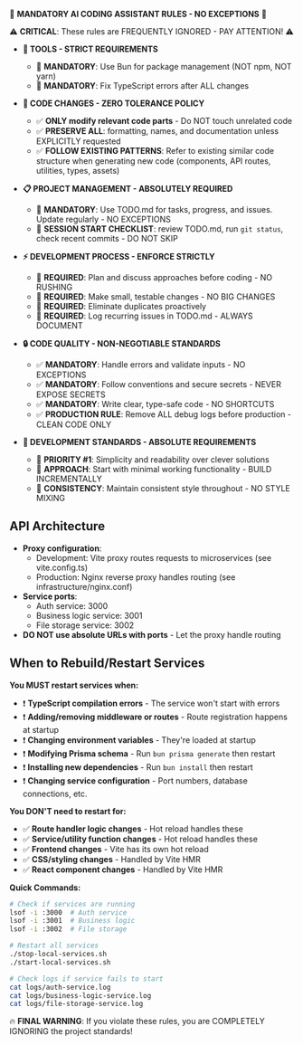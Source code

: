 🚨 **MANDATORY AI CODING ASSISTANT RULES - NO EXCEPTIONS** 🚨

⚠️ **CRITICAL**: These rules are FREQUENTLY IGNORED - PAY ATTENTION! ⚠️

- **🔧 TOOLS - STRICT REQUIREMENTS**

  - 🛑 **MANDATORY**: Use Bun for package management (NOT npm, NOT yarn)
  - 🛑 **MANDATORY**: Fix TypeScript errors after ALL changes

- **📝 CODE CHANGES - ZERO TOLERANCE POLICY**

  - ✅ **ONLY modify relevant code parts** - Do NOT touch unrelated code
  - ✅ **PRESERVE ALL**: formatting, names, and documentation unless EXPLICITLY requested
  - ✅ **FOLLOW EXISTING PATTERNS**: Refer to existing similar code structure when generating new code (components, API routes, utilities, types, assets)

- **📋 PROJECT MANAGEMENT - ABSOLUTELY REQUIRED**

  - 🔴 **MANDATORY**: Use TODO.md for tasks, progress, and issues. Update regularly - NO EXCEPTIONS
  - 🔴 **SESSION START CHECKLIST**: review TODO.md, run `git status`, check recent commits - DO NOT SKIP

- **⚡ DEVELOPMENT PROCESS - ENFORCE STRICTLY**

  - 🛑 **REQUIRED**: Plan and discuss approaches before coding - NO RUSHING
  - 🛑 **REQUIRED**: Make small, testable changes - NO BIG CHANGES
  - 🛑 **REQUIRED**: Eliminate duplicates proactively
  - 🛑 **REQUIRED**: Log recurring issues in TODO.md - ALWAYS DOCUMENT

- **🔒 CODE QUALITY - NON-NEGOTIABLE STANDARDS**

  - ✅ **MANDATORY**: Handle errors and validate inputs - NO EXCEPTIONS
  - ✅ **MANDATORY**: Follow conventions and secure secrets - NEVER EXPOSE SECRETS
  - ✅ **MANDATORY**: Write clear, type-safe code - NO SHORTCUTS
  - ✅ **PRODUCTION RULE**: Remove ALL debug logs before production - CLEAN CODE ONLY

- **📐 DEVELOPMENT STANDARDS - ABSOLUTE REQUIREMENTS**
  - 🎯 **PRIORITY #1**: Simplicity and readability over clever solutions
  - 🎯 **APPROACH**: Start with minimal working functionality - BUILD INCREMENTALLY
  - 🎯 **CONSISTENCY**: Maintain consistent style throughout - NO STYLE MIXING

## API Architecture
- **Proxy configuration**:
  - Development: Vite proxy routes requests to microservices (see vite.config.ts)
  - Production: Nginx reverse proxy handles routing (see infrastructure/nginx.conf)
- **Service ports**:
  - Auth service: 3000
  - Business logic service: 3001
  - File storage service: 3002
- **DO NOT use absolute URLs with ports** - Let the proxy handle routing

## When to Rebuild/Restart Services

**You MUST restart services when:**
- ❗ **TypeScript compilation errors** - The service won't start with errors
- ❗ **Adding/removing middleware or routes** - Route registration happens at startup
- ❗ **Changing environment variables** - They're loaded at startup
- ❗ **Modifying Prisma schema** - Run `bun prisma generate` then restart
- ❗ **Installing new dependencies** - Run `bun install` then restart
- ❗ **Changing service configuration** - Port numbers, database connections, etc.

**You DON'T need to restart for:**
- ✅ **Route handler logic changes** - Hot reload handles these
- ✅ **Service/utility function changes** - Hot reload handles these
- ✅ **Frontend changes** - Vite has its own hot reload
- ✅ **CSS/styling changes** - Handled by Vite HMR
- ✅ **React component changes** - Handled by Vite HMR

**Quick Commands:**
```bash
# Check if services are running
lsof -i :3000  # Auth service
lsof -i :3001  # Business logic
lsof -i :3002  # File storage

# Restart all services
./stop-local-services.sh
./start-local-services.sh

# Check logs if service fails to start
cat logs/auth-service.log
cat logs/business-logic-service.log
cat logs/file-storage-service.log
```

🔥 **FINAL WARNING**: If you violate these rules, you are COMPLETELY IGNORING the project standards!
